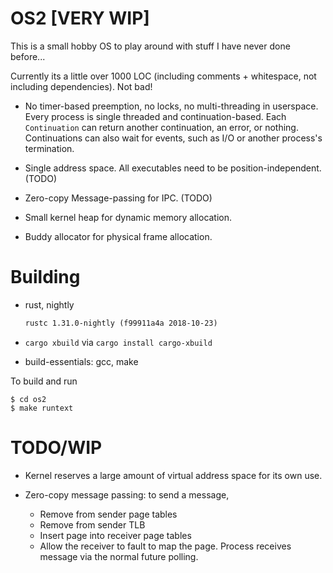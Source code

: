 # OS2 [VERY WIP]

This is a small hobby OS to play around with stuff I have never done before...

Currently its a little over 1000 LOC (including comments + whitespace, not
including dependencies). Not bad!

- No timer-based preemption, no locks, no multi-threading in userspace. Every
  process is single threaded and continuation-based. Each `Continuation` can
  return another continuation, an error, or nothing. Continuations can also
  wait for events, such as I/O or another process's termination.

- Single address space. All executables need to be position-independent. (TODO)

- Zero-copy Message-passing for IPC. (TODO)

- Small kernel heap for dynamic memory allocation.

- Buddy allocator for physical frame allocation.

# Building

- rust, nightly

  ```txt
  rustc 1.31.0-nightly (f99911a4a 2018-10-23)
  ```

- `cargo xbuild` via `cargo install cargo-xbuild`

- build-essentials: gcc, make


To build and run
``` console
$ cd os2
$ make runtext
```

# TODO/WIP

- Kernel reserves a large amount of virtual address space for its own use.

- Zero-copy message passing: to send a message,
    - Remove from sender page tables
    - Remove from sender TLB
    - Insert page into receiver page tables
    - Allow the receiver to fault to map the page. Process receives message via
      the normal future polling.
